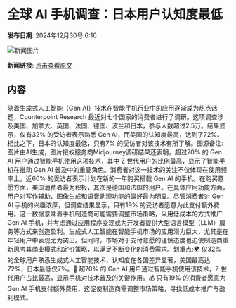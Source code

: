 # ​全球 AI 手机调查：日本用户认知度最低

**发布日期**: 2024年12月30号 6:16

![新闻图片](https://pic.chinaz.com/picmap/202304231620141836_14.jpg)

**新闻链接**: [点击查看原文](https://www.aibase.com/zh/news/14350)

## 内容

随着生成式人工智能（Gen AI）技术在智能手机行业中的应用逐渐成为热点话题，Counterpoint Research 最近对七个国家的消费者进行了调研。这项调查涉及美国、加拿大、英国、法国、德国、波兰和日本，参与人数超过2.5万。结果显示，仅有32% 的受访者表示熟悉 Gen AI，而美国的认知度最高，达到了72%。相比之下，日本的认知度最低，只有7% 的受访者对该技术有所了解。图源备注:图片由AI生成，图片授权服务商Midjourney调研结果还表明，超过70% 的 Gen AI 用户通过智能手机使用这项技术，其中 Z 世代用户的比例最高，显示了智能手机在推动 Gen AI 普及中的重要角色。消费者对这一技术的关注不仅体现在使用频率上，近60% 的受访者表示计划在新的一年购买搭载 Gen AI 的手机。在购买意愿方面，美国消费者最为积极，其次是德国和法国的用户。在具体应用功能方面，用户对写作辅助、图像生成和语音助理功能的偏好最为明显。尽管消费者对 Gen AI 手机的兴趣浓厚，但调查结果显示，只有19% 的受访者愿意为此支付额外费用。这一数据意味着手机制造商可能需要调整市场策略，采用低成本的方式推广 Gen AI 手机，并考虑通过应用程序变现或为开发者提供大型语言模型（LLM）服务等方式来创造盈利。生成式人工智能在智能手机市场的应用潜力巨大，尤其是在年轻用户中表现尤为突出。但同时，市场对于支付意愿的谨慎态度也迫使制造商重新思考其商业模式和定价策略，以满足不断变化的消费需求。划重点:🌍 仅32% 的全球用户熟悉生成式人工智能技术，认知度在各国差异显著，美国最高达72%，日本最低仅7%。📱 超70% 的 Gen AI 用户通过智能手机使用该技术，Z 世代用户占比最高，显示手机对技术普及的关键作用。💰 只有19% 的消费者愿意为 Gen AI 手机支付额外费用，这促使制造商需调整市场策略，寻找低成本推广与盈利模式。
